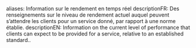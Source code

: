 aliases: Information sur le rendement en temps réel
descriptionFR: Des renseignements sur le niveau de rendement actuel auquel peuvent s’attendre les clients pour un service donné, par rapport à une norme établie.
descriptionEN: Information on the current level of performance that clients can expect to be provided for a service, relative to an established standard..